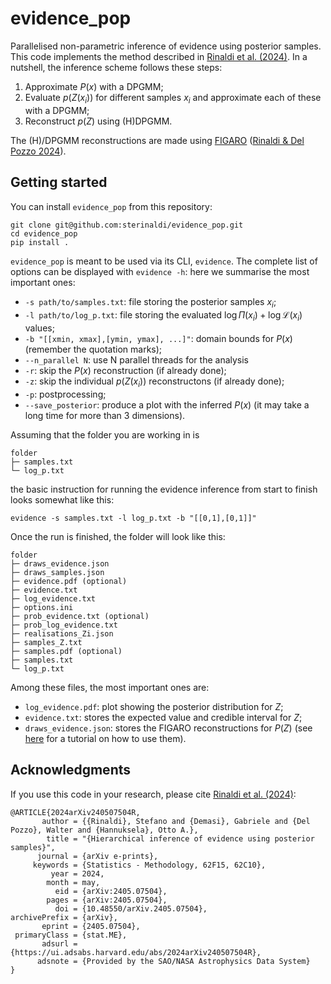# evidence_pop

Parallelised non-parametric inference of evidence using posterior samples. This code implements the method described in [Rinaldi et al. (2024)](https://ui.adsabs.harvard.edu/abs/2024arXiv240507504R/abstract). In a nutshell, the inference scheme follows these steps:

1. Approximate $P(x)$ with a DPGMM;
2. Evaluate $p(Z(x_i))$ for different samples $x_i$ and approximate each of these with a DPGMM;
3. Reconstruct $p(Z)$ using (H)DPGMM.

The (H)/DPGMM reconstructions are made using [FIGARO](https://github.com/sterinaldi/FIGARO) ([Rinaldi & Del Pozzo 2024](https://joss.theoj.org/papers/10.21105/joss.06589)).

## Getting started
You can install `evidence_pop` from this repository:
```
git clone git@github.com:sterinaldi/evidence_pop.git
cd evidence_pop
pip install .
```
`evidence_pop` is meant to be used via its CLI, `evidence`. The complete list of options can be displayed with `evidence -h`: here we summarise the most important ones:

* `-s path/to/samples.txt`: file storing the posterior samples $x_i$;
* `-l path/to/log_p.txt`: file storing the evaluated $\log\Pi(x_i) + \log\mathcal{L}(x_i)$ values;
* `-b "[[xmin, xmax],[ymin, ymax], ...]"`: domain bounds for $P(x)$ (remember the quotation marks);
* `--n_parallel N`: use N parallel threads for the analysis
* `-r`: skip the $P(x)$ reconstruction (if already done);
* `-z`: skip the individual $p(Z(x_i))$ reconstructons (if already done);
* `-p`: postprocessing;
* `--save_posterior`: produce a plot with the inferred $P(x)$ (it may take a long time for more than 3 dimensions). 

Assuming that the folder you are working in is 
```
folder
├─ samples.txt
└─ log_p.txt
```
the basic instruction for running the evidence inference from start to finish looks somewhat like this:
```
evidence -s samples.txt -l log_p.txt -b "[[0,1],[0,1]]"
```
Once the run is finished, the folder will look like this:
```
folder
├─ draws_evidence.json
├─ draws_samples.json
├─ evidence.pdf (optional)
├─ evidence.txt
├─ log_evidence.txt
├─ options.ini
├─ prob_evidence.txt (optional)
├─ prob_log_evidence.txt
├─ realisations_Zi.json
├─ samples_Z.txt
├─ samples.pdf (optional)
├─ samples.txt
└─ log_p.txt
```

Among these files, the most important ones are:

* `log_evidence.pdf`: plot showing the posterior distribution for $Z$;
* `evidence.txt`: stores the expected value and credible interval for $Z$;
* `draws_evidence.json`: stores the FIGARO reconstructions for $P(Z)$ (see [here](https://figaro.readthedocs.io/en/latest/use_mixture.html) for a tutorial on how to use them).

## Acknowledgments
If you use this code in your research, please cite [Rinaldi et al. (2024)](https://ui.adsabs.harvard.edu/abs/2024arXiv240507504R/abstract):
```
@ARTICLE{2024arXiv240507504R,
       author = {{Rinaldi}, Stefano and {Demasi}, Gabriele and {Del Pozzo}, Walter and {Hannuksela}, Otto A.},
        title = "{Hierarchical inference of evidence using posterior samples}",
      journal = {arXiv e-prints},
     keywords = {Statistics - Methodology, 62F15, 62C10},
         year = 2024,
        month = may,
          eid = {arXiv:2405.07504},
        pages = {arXiv:2405.07504},
          doi = {10.48550/arXiv.2405.07504},
archivePrefix = {arXiv},
       eprint = {2405.07504},
 primaryClass = {stat.ME},
       adsurl = {https://ui.adsabs.harvard.edu/abs/2024arXiv240507504R},
      adsnote = {Provided by the SAO/NASA Astrophysics Data System}
}
```
